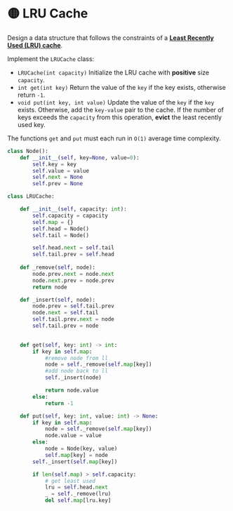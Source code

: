 # 🟡 LRU Cache

Design a data structure that follows the constraints of a [**Least Recently Used (LRU) cache**](https://en.wikipedia.org/wiki/Cache\_replacement\_policies#LRU).

Implement the `LRUCache` class:

* `LRUCache(int capacity)` Initialize the LRU cache with **positive** size `capacity`.
* `int get(int key)` Return the value of the `key` if the key exists, otherwise return `-1`.
* `void put(int key, int value)` Update the value of the `key` if the `key` exists. Otherwise, add the `key-value` pair to the cache. If the number of keys exceeds the `capacity` from this operation, **evict** the least recently used key.

The functions `get` and `put` must each run in `O(1)` average time complexity.

```python
class Node():
    def __init__(self, key=None, value=0):
        self.key = key
        self.value = value
        self.next = None
        self.prev = None

class LRUCache:

    def __init__(self, capacity: int):
        self.capacity = capacity
        self.map = {}
        self.head = Node()
        self.tail = Node()

        self.head.next = self.tail
        self.tail.prev = self.head
    
    def _remove(self, node):
        node.prev.next = node.next
        node.next.prev = node.prev
        return node

    def _insert(self, node):
        node.prev = self.tail.prev 
        node.next = self.tail 
        self.tail.prev.next = node
        self.tail.prev = node
        

    def get(self, key: int) -> int:
        if key in self.map:
            #remove node from ll
            node = self._remove(self.map[key])
            #add node back to ll
            self._insert(node)

            return node.value
        else:
            return -1

    def put(self, key: int, value: int) -> None:
        if key in self.map:
            node = self._remove(self.map[key])
            node.value = value
        else:
            node = Node(key, value)
            self.map[key] = node
        self._insert(self.map[key]) 

        if len(self.map) > self.capacity:
            # get least used 
            lru = self.head.next
            _ = self._remove(lru)
            del self.map[lru.key]
```
